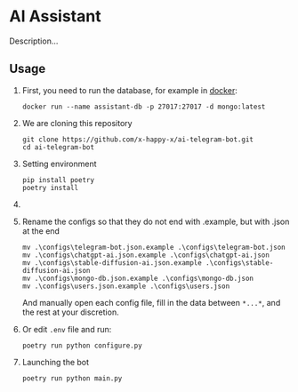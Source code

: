 # AI Assistant

Description...

## Usage

1. First, you need to run the database, for example in [docker](https://docs.docker.com/engine/install/):
   ```
   docker run --name assistant-db -p 27017:27017 -d mongo:latest
   ```
2. We are cloning this repository
   ```
   git clone https://github.com/x-happy-x/ai-telegram-bot.git
   cd ai-telegram-bot
   ```
3. Setting environment
   ```
   pip install poetry
   poetry install
   ```
4.

   1. Rename the configs so that they do not end with .example, but with .json at the end
      ```
      mv .\configs\telegram-bot.json.example .\configs\telegram-bot.json
      mv .\configs\chatgpt-ai.json.example .\configs\chatgpt-ai.json
      mv .\configs\stable-diffusion-ai.json.example .\configs\stable-diffusion-ai.json
      mv .\configs\mongo-db.json.example .\configs\mongo-db.json
      mv .\configs\users.json.example .\configs\users.json
      ```
      And manually open each config file, fill in the data between `*...*`,
      and the rest at your discretion.

   2. Or edit `.env` file and run:
      ```
      poetry run python configure.py
      ```
5. Launching the bot
   ```
   poetry run python main.py
   ```